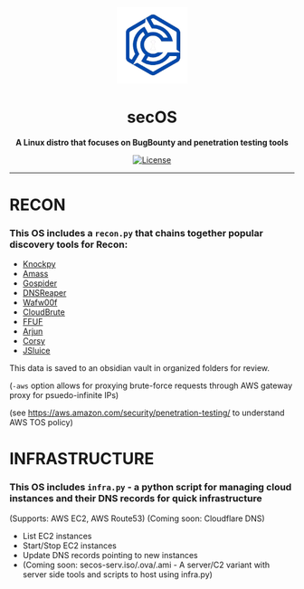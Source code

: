 <div align="center">
  <a>
    <img
      alt="secOS Logo"
      width="125"
      src="./images/transparent_logo.png"
    />
  </a>
  <h1><strong>secOS</strong></h1>
  <p>
    <strong>A Linux distro that focuses on BugBounty and penetration testing tools</strong>
  </p>
  <p>
    <a href="https://github.com/YourUsername/secOS/blob/main/LICENSE">
      <img alt="License" src="https://img.shields.io/github/license/YourUsername/secOS.svg">
    </a>
  </p>
</div>

---
# RECON

### This OS includes a `recon.py` that chains together popular discovery tools for Recon:
- [Knockpy](https://github.com/guelfoweb/knock)
- [Amass](https://github.com/owasp-amass/amass)
- [Gospider](https://github.com/jaeles-project/gospider)
- [DNSReaper](https://github.com/punk-security/dnsreaper)
- [Wafw00f](https://github.com/EnableSecurity/wafw00f)
- [CloudBrute](https://github.com/0xsha/CloudBrute)
- [FFUF](https://github.com/ffuf/ffuf)
- [Arjun](https://github.com/s0md3v/Arjun)
- [Corsy](https://github.com/s0md3v/Corsy)
- [JSluice](https://github.com/BishopFox/jsluice)

This data is saved to an obsidian vault in organized folders for review.

(`-aws` option allows for proxying brute-force requests through AWS gateway proxy for psuedo-infinite IPs)

(see https://aws.amazon.com/security/penetration-testing/ to understand AWS TOS policy)

# INFRASTRUCTURE

### This OS includes `infra.py` - a python script for managing cloud instances and their DNS records for quick infrastructure

(Supports: AWS EC2, AWS Route53)
(Coming soon: Cloudflare DNS)

- List EC2 instances
- Start/Stop EC2 instances
- Update DNS records pointing to new instances
- (Coming soon: secos-serv.iso/.ova/.ami - A server/C2 variant with server side tools and scripts to host using infra.py)
